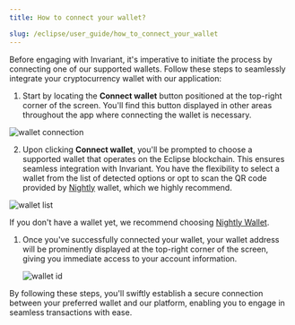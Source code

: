 ```yaml
---
title: How to connect your wallet?

slug: /eclipse/user_guide/how_to_connect_your_wallet
---
```


Before engaging with Invariant, it's imperative to initiate the process by connecting one of our supported wallets. Follow these steps to seamlessly integrate your cryptocurrency wallet with our application:

1. Start by locating the **Connect wallet** button positioned at the top-right corner of the screen. You'll find this button displayed in other areas throughout the app where connecting the wallet is necessary.

![wallet connection](/img/docs/app/eclipse_connect_wallet.png)

2. Upon clicking **Connect wallet**, you'll be prompted to choose a supported wallet that operates on the Eclipse blockchain. This ensures seamless integration with Invariant. You have the flexibility to select a wallet from the list of detected options or opt to scan the QR code provided by [Nightly](https://nightly.app/) wallet, which we highly recommend.

![wallet list](/img/docs/app/eclipsenightly.jpg)

If you don't have a wallet yet, we recommend choosing [Nightly Wallet](https://nightly.app/).

1. Once you've successfully connected your wallet, your wallet address will be prominently displayed at the top-right corner of the screen, giving you immediate access to your account information.

   ![wallet id](/img/docs/app/wallet_id.png)

By following these steps, you'll swiftly establish a secure connection between your preferred wallet and our platform, enabling you to engage in seamless transactions with ease.
